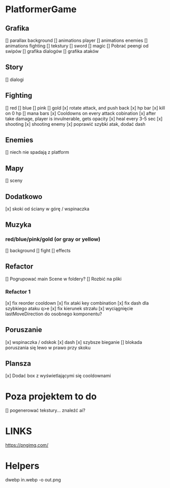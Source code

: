 # PlatformerGame

## Grafika

[] parallax background
[] animations player
[] animations enemies
[] animations fighting
[] tekstury
[] sword
[] magic
[] Pobrać peengi od swipów
[] grafika dialogów
[] grafika ataków

## Story

[] dialogi

## Fighting

[] red
[] blue
[] pink
[] gold
[x] rotate attack, and push back
[x] hp bar
[x] kill on 0 hp
[] mana bars
[x] Cooldowns on every attack cobination
[x] after take damage, player is invulnerable, gets opacity
[x] heal every 3-5 sec
[x] shooting
[x] shooting enemy
[x] poprawić szybki atak, dodać dash

## Enemies

[] niech nie spadają z platform

## Mapy

[] sceny

## Dodatkowo

[x] skoki od ściany w górę / wspinaczka

## Muzyka

### red/blue/pink/gold (or gray or yellow)

[] background
[] fight
[] effects

## Refactor

[] Pogrupować main Scene w foldery?
[] Rozbić na pliki

### Refactor 1

[x] fix reorder cooldown
[x] fix ataki key combination
[x] fix dash dla szybkiego ataku q>e
[x] fix kierunek strzału
[x] wyciągnięcie lastMoveDirection do osobnego komponentu?

## Poruszanie

[x] wspinaczka / odskok
[x] dash
[x] szybsze bieganie
[] blokada poruszania się lewo w prawo przy skoku

## Plansza

[x] Dodać box z wyświetlającymi się cooldownami

# Poza projektem to do

[] pogenerować tekstury... znaleźć ai?

# LINKS

https://pngimg.com/

# Helpers

dwebp in.webp -o out.png
